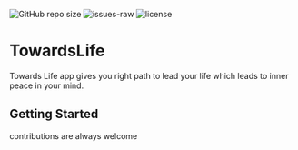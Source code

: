 ![GitHub repo size](https://img.shields.io/github/repo-size/rustiever/TowardsLife)
![issues-raw](https://img.shields.io/github/issues-raw/rustiever/TowardsLife)
![license](https://img.shields.io/github/license/rustiever/TowardsLife)


# TowardsLife

Towards Life app gives you right path to lead your life which leads to inner peace in your mind. 


## Getting Started

contributions are always welcome
